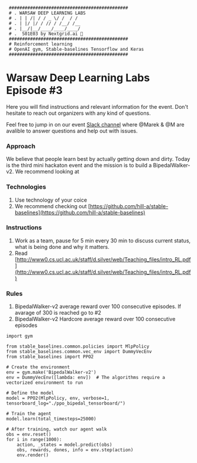 ```
 #############################################    
 # . WARSAW DEEP LEARNING LABS
 # . | | /| / / _ \/ /  / /     
 # . | |/ |/ / // / /__/ /__    
 # . |__/|__/____/____/____/    
 # .  S01E03 by Nextgrid.ai 👾
 #############################################    
 # Reinforcement learning 
 # OpenAI gym, Stable-baselines Tensorflow and Keras
 #############################################
```

# Warsaw Deep Learning Labs Episode #3

Here you will find instructions and relevant information for the event. Don't hesitate to reach out organizers with any kind of questions.

Feel free to jump in on our event [Slack channel](https://join.slack.com/t/warsawdeeplea-lin3168/shared_invite/enQtNzY3NTE5MTU0NjI5LTljMGY4MmIwODNiNDYwZGIzMzAxNDE3YTVjODdmN2U3NTdkMzQwMjYyOWFjODUzMjIyMWNhOGExZDc2ZDc0NzQ) where @Marek & @M are avalible to answer questions and help out with issues.

### Approach
We believe that people learn best by actually getting down and dirty. Today is the third mini hackaton event and the mission is to build a BipedalWalker-v2. We recommend looking at 

### Technologies 

1. Use technology of your coice 
2. We recommend checking out [https://github.com/hill-a/stable-baselines](https://github.com/hill-a/stable-baselines)


### Instructions

1. Work as a team, pause for 5 min every 30 min to discuss current status, what is being done and why it matters. 
2. Read [http://www0.cs.ucl.ac.uk/staff/d.silver/web/Teaching_files/intro_RL.pdf](http://www0.cs.ucl.ac.uk/staff/d.silver/web/Teaching_files/intro_RL.pdf)

### Rules

1. BipedalWalker-v2 average reward over 100 consecutive episodes.  If avarage of 300 is reached go to #2
2. BipedalWalker-v2 Hardcore average reward over 100 consecutive episodes


```
import gym

from stable_baselines.common.policies import MlpPolicy
from stable_baselines.common.vec_env import DummyVecEnv
from stable_baselines import PPO2

# Create the environment
env = gym.make('BipedalWalker-v2')
env = DummyVecEnv([lambda: env])  # The algorithms require a vectorized environment to run

# Define the model
model = PPO2(MlpPolicy, env, verbose=1, tensorboard_log="./ppo_bipedal_tensorboard/")

# Train the agent
model.learn(total_timesteps=25000)

# After training, watch our agent walk
obs = env.reset()
for i in range(1000):
    action, _states = model.predict(obs)
    obs, rewards, dones, info = env.step(action)
    env.render()
```



